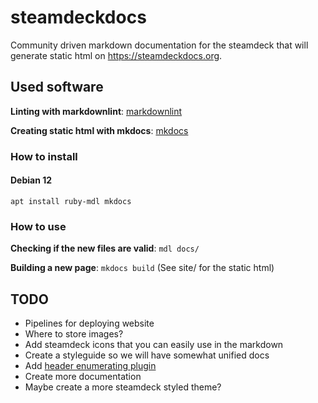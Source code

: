 # steamdeckdocs
Community driven markdown documentation for the steamdeck that will generate static html on https://steamdeckdocs.org.

## Used software

**Linting with markdownlint**: [markdownlint](https://github.com/markdownlint/markdownlint)

**Creating static html with mkdocs**: [mkdocs](https://www.mkdocs.org/)

### How to install

#### Debian 12
```
apt install ruby-mdl mkdocs
```

### How to use

**Checking if the new files are valid**: `mdl docs/`

**Building a new page**: `mkdocs build` (See site/ for the static html)

## TODO
- Pipelines for deploying website
- Where to store images?
- Add steamdeck icons that you can easily use in the markdown
- Create a styleguide so we will have somewhat unified docs
- Add [header enumerating plugin](https://github.com/timvink/mkdocs-enumerate-headings-plugin)
- Create more documentation
- Maybe create a more steamdeck styled theme?
